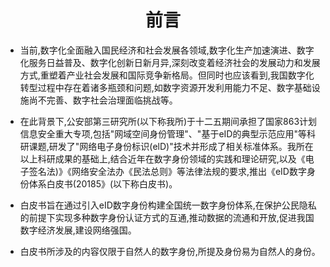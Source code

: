 # <center>前言</center>
* 当前,数字化全面融入国民经济和社会发展各领域,数字化生产加速演进、数字化服务日益普及、数字化创新日新月异,深刻改变着经济社会的发展动力和发展方式,重塑着产业社会发展和国际竞争新格局。但同时也应该看到,我国数字化转型过程中存在着诸多瓶颈和问题,如数字资源开发利用能力不足、数字基础设施尚不完善、数字社会治理面临挑战等。

* 在此背景下,公安部第三研究所(以下称我所)于十二五期间承担了国家863计划信息安全重大专项,包括"网域空间身份管理"、"基于eID的典型示范应用"等科研课题,研发了"网络电子身份标识(elD)"技术并形成了相关标准体系。我所在以上科研成果的基础上,结合近年在数字身份领域的实践和理论研究,以及《电
子签名法)》《网络安全法办《民法总则》等法律法规的要求,推出《eID数字身份体系白皮书(20185》(以下称白皮书)。

* 白皮书旨在通过引入eID数字身份构建全国统一数字身份体系,在保护公民隐私的前提下实现多种数字身份认证方式的互通,推动数据的流通和开放,促进我国数字经济发展,建设网络强国。

* 白皮书所涉及的内容仅限于自然人的数字身份,所提及身份易为自然人的身份。
